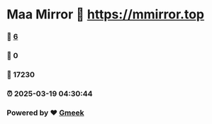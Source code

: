 # Maa Mirror :link: https://mmirror.top 
### :page_facing_up: [6](https://mmirror.top/tag.html) 
### :speech_balloon: 0 
### :hibiscus: 17230 
### :alarm_clock: 2025-03-19 04:30:44 
### Powered by :heart: [Gmeek](https://github.com/Meekdai/Gmeek)

